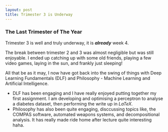 ```yaml
---
layout: post
title: Trimester 3 is Underway
---
```


### The Last Trimester of The Year
Trimester 3 is well and truly underway, it is ***already*** week 4. 

The break between trimester 2 and 3 was almost negligible but was still enjoyable. I ended up catching up with some old friends, playing a few video games, laying in the sun, and frankly just sleeping!

All that be as it may, I now have got back into the swing of things with Deep Learning Fundamentals (DLF) and Philosophy - Machine Learning and Artificial Intelligence. 
- DLF has been engaging and I have really enjoyed putting together my first assignment. I am developing and optimising a perceptron to analyse a diabetes dataset, then performing the write up in $LaTeX$.
- Philosophy has also been quite engaging, disccussing topics like, the COMPAS software, automated weapons systems, and decompositional analysis. It has really made ride home after lecture quite interesting haha.